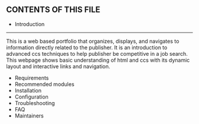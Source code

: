 CONTENTS OF THIS FILE
---------------------

 * Introduction
 --------------------

 This is a web based portfolio that organizes, displays, and navigates to information directly related to the publisher. It is an introduction to advanced ccs techniques to help publisher be competitive in a job search. This webpage shows basic understanding of html and ccs with its dynamic layout and interactive links and navigation.

 * Requirements
 * Recommended modules
 * Installation
 * Configuration
 * Troubleshooting
 * FAQ
 * Maintainers
 